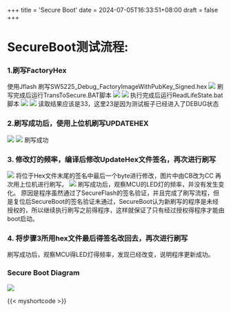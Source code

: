 
+++
title = 'Secure Boot'
date = 2024-07-05T16:33:51+08:00
draft = false
+++
<!--more-->
# SecureBoot测试流程:

### 1.刷写FactoryHex
使用Jflash 刷写SW5225_Debug_FactoryImageWithPubKey_Signed.hex
![](../../../images/factoryhex.png)
刷写完成后运行TransToSecure.BAT脚本
![](../../../images/image-6.png)
![](../../../images/image-7.png)
执行完成后运行ReadLifeState.bat脚本
![](../../../images/image-8.png)
![](../../../images/image-10.png)
读取结果应该是33，这里23是因为测试板子已经进入了DEBUG状态
### 2.刷写成功后，使用上位机刷写UPDATEHEX
![](../../../images/image-1.png)
![](../../../images/image-3.png)
刷写成功
<div style="page-break-after: always;"></div>

### 3. 修改灯的频率，编译后修改UpdateHex文件签名，再次进行刷写
![](../../../images/image-4.png)
将位于Hex文件末尾的签名中最后一个byte进行修改，图片中由CB改为CC
再次用上位机进行刷写。
![](../../../images/image-5.png)
刷写成功后，观察MCU的LED灯的频率，并没有发生变化。
原因是程序虽然通过了SecureFlash的签名验证，并且完成了刷写流程，但是复位后SecureBoot的签名验证未通过，SecureBoot认为新刷写的程序是未经授权的，所以继续执行刷写之前得程序，这样就保证了只有经过授权得程序才能由boot启动。
### 4. 将步骤3所用hex文件最后得签名改回去，再次进行刷写
刷写成功后，观察MCU得LED灯得频率，发现已经改变，说明程序更新成功。

### Secure Boot Diagram

![](../../../images/SecureBoot.png)


{{< myshortcode >}}

















